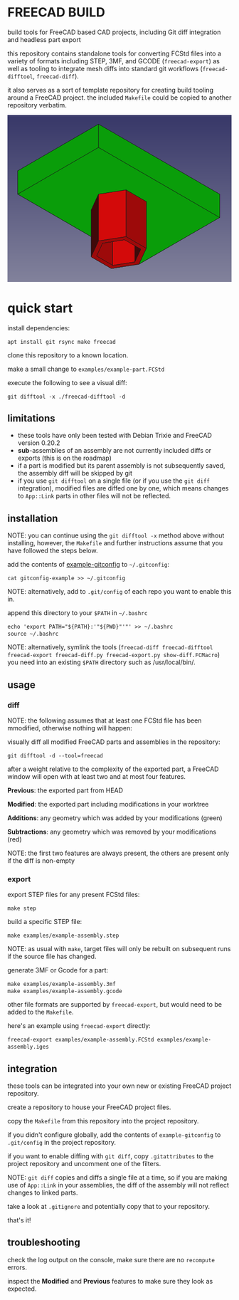 # FREECAD BUILD

build tools for FreeCAD based CAD projects, including Git diff integration and headless part export

this repository contains standalone tools for converting FCStd files into a variety of formats including STEP, 3MF, and GCODE (`freecad-export`) as well as tooling to integrate mesh diffs into standard git workflows (`freecad-difftool`, `freecad-diff`).

it also serves as a sort of template repository for creating build tooling around a FreeCAD project. the included `Makefile` could be copied to another repository verbatim.

![screenshot of visual mesh diff](screenshot.png)

# quick start

install dependencies:

```shell
apt install git rsync make freecad
```

clone this repository to a known location.

make a small change to `examples/example-part.FCStd`

execute the following to see a visual diff:

```shell
git difftool -x ./freecad-difftool -d
```

## limitations

- these tools have only been tested with Debian Trixie and FreeCAD version 0.20.2
- **sub**-assemblies of an assembly are not currently included diffs or exports (this is on the roadmap)
- if a part is modified but its parent assembly is not subsequently saved, the assembly diff will be skipped by git
- if you use `git difftool` on a single file (or if you use the `git diff` integration), modified files are diffed one by one, which means changes to `App::Link` parts in other files will not be reflected.

## installation

NOTE: you can continue using the `git difftool -x` method above without installing, however, the `Makefile` and further instructions assume that you have followed the steps below.

add the contents of [example-gitconfig](example-gitconfig) to `~/.gitconfig`:

```shell
cat gitconfig-example >> ~/.gitconfig
```

NOTE: alternatively, add to `.git/config` of each repo you want to enable this in.

append this directory to your `$PATH` in `~/.bashrc`

```shell
echo 'export PATH="${PATH}:'"${PWD}"'"' >> ~/.bashrc
source ~/.bashrc
```

NOTE: alternatively, symlink the tools (`freecad-diff freecad-difftool freecad-export freecad-diff.py freecad-export.py show-diff.FCMacro`) you need into an existing `$PATH` directory such as /usr/local/bin/.

## usage

### diff

NOTE: the following assumes that at least one FCStd file has been mmodified, otherwise nothing will happen:

visually diff all modified FreeCAD parts and assemblies in the repository:

```shell
git difftool -d --tool=freecad
```

after a weight relative to the complexity of the exported part, a FreeCAD window will open with at least two and at most four features.

**Previous**: the exported part from HEAD

**Modified**: the exported part including modifications in your worktree

**Additions**: any geometry which was added by your modifications (green)

**Subtractions**: any geometry which was removed by your modifications (red)

NOTE: the first two features are always present, the others are present only if the diff is non-empty

### export

export STEP files for any present FCStd files:

```shell
make step
```

build a specific STEP file:

```shell
make examples/example-assembly.step
```

NOTE: as usual with `make`, target files will only be rebuilt on subsequent runs if the source file has changed.

generate 3MF or Gcode for a part:

```shell
make examples/example-assembly.3mf
make examples/example-assembly.gcode
```

other file formats are supported by `freecad-export`, but would need to be added to the `Makefile`.

here's an example using `freecad-export` directly:

```shell
freecad-export examples/example-assembly.FCStd examples/example-assembly.iges
```

## integration

these tools can be integrated into your own new or existing FreeCAD project repository.

create a repository to house your FreeCAD project files.

copy the `Makefile` from this repository into the project repository.

if you didn't configure globally, add the contents of `example-gitconfig` to `.git/config` in the project repository.

if you want to enable diffing with `git diff`, copy `.gitattributes` to the project repository and uncomment one of the filters.

NOTE: `git diff` copies and diffs a single file at a time, so if you are making use of `App::Link` in your assemblies, the diff of the assembly will not reflect changes to linked parts.

take a look at `.gitignore` and potentially copy that to your repository.

that's it!

## troubleshooting

check the log output on the console, make sure there are no `recompute` errors.

inspect the **Modified** and **Previous** features to make sure they look as expected.

